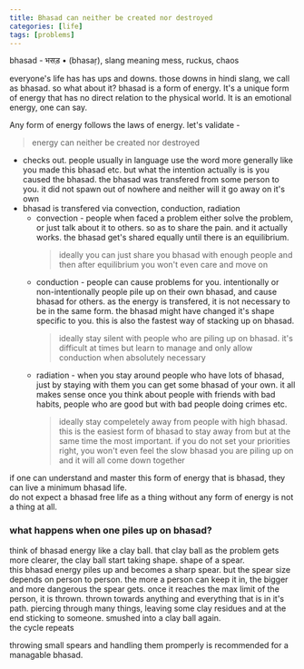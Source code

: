 ```yaml
---
title: Bhasad can neither be created nor destroyed
categories: [life]
tags: [problems]
---
```


bhasad - भसड़ • (bhasaṛ), slang meaning mess, ruckus, chaos

everyone's life has has ups and downs. those downs in hindi slang, we call as bhasad. so what about it? bhasad is a form of energy. It's a unique form of energy that has no direct relation to the physical world. It is an emotional energy, one can say.

Any form of energy follows the laws of energy. let's validate -
> energy can neither be created nor destroyed
- checks out. people usually in language use the word more generally like you made this bhasad etc. but what the intention actually is is you caused the bhasad. the bhasad was transfered from some person to you. it did not spawn out of nowhere and neither will it go away on it's own
- bhasad is transfered via convection, conduction, radiation
    - convection - people when faced a problem either solve the problem, or just talk about it to others. so as to share the pain. and it actually works. the bhasad get's shared equally until there is an equilibrium.
        > ideally you can just share you bhasad with enough people and then after equilibrium you won't even care and move on
    - conduction - people can cause problems for you. intentionally or non-intentionally people pile up on their own bhasad, and cause bhasad for others. as the energy is transfered, it is not necessary to be in the same form. the bhasad might have changed it's shape specific to you. this is also the fastest way of stacking up on bhasad.
        > ideally stay silent with people who are piling up on bhasad. it's difficult at times but learn to manage and only allow conduction when absolutely necessary
    - radiation - when you stay around people who have lots of bhasad, just by staying with them you can get some bhasad of your own. it all makes sense once you think about people with friends with bad habits, people who are good but with bad people doing crimes etc.
        > ideally stay compeletely away from people with high bhasad. this is the easiest form of bhasad to stay away from but at the same time the most important. if you do not set your priorities right, you won't even feel the slow bhasad you are piling up on and it will all come down together

if one can understand and master this form of energy that is bhasad, they can live a minimum bhasad life. \
do not expect a bhasad free life as a thing without any form of energy is not a thing at all.

### what happens when one piles up on bhasad?

think of bhasad energy like a clay ball. that clay ball as the problem gets more clearer, the clay ball start taking shape. shape of a spear. \
this bhasad energy piles up and becomes a sharp spear. but the spear size depends on person to person. the more a person can keep it in, the bigger and more dangerous the spear gets. once it reaches the max limit of the person, it is thrown. thrown towards anything and everything that is in it's path. piercing through many things, leaving some clay residues and at the end sticking to someone. smushed into a clay ball again. \
the cycle repeats

throwing small spears and handling them promperly is recommended for a managable bhasad.